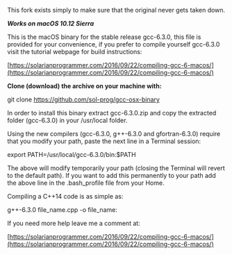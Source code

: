 This fork exists simply to make sure that the original never gets taken down.

***Works on macOS 10.12 Sierra***

This is the macOS binary for the stable release gcc-6.3.0, this file is provided for your convenience, if you prefer to compile yourself gcc-6.3.0 visit the tutorial webpage for build instructions:

[https://solarianprogrammer.com/2016/09/22/compiling-gcc-6-macos/](https://solarianprogrammer.com/2016/09/22/compiling-gcc-6-macos/)

**Clone (download) the archive on your machine with:**

git clone https://github.com/sol-prog/gcc-osx-binary

In order to install this binary extract gcc-6.3.0.zip and copy the extracted folder (gcc-6.3.0) in your /usr/local folder.

Using the new compilers (gcc-6.3.0, g++-6.3.0 and gfortran-6.3.0) require that you modify your path, paste the next line in a Terminal session:

export PATH=/usr/local/gcc-6.3.0/bin:$PATH

The above will modify temporarily your path (closing the Terminal will revert to the default path). If you want to add this permanently to your path add the above line in the .bash_profile file from your Home.

Compiling a C++14 code is as simple as:

g++-6.3.0 file_name.cpp -o file_name:

If you need more help leave me a comment at:

[https://solarianprogrammer.com/2016/09/22/compiling-gcc-6-macos/](https://solarianprogrammer.com/2016/09/22/compiling-gcc-6-macos/)

